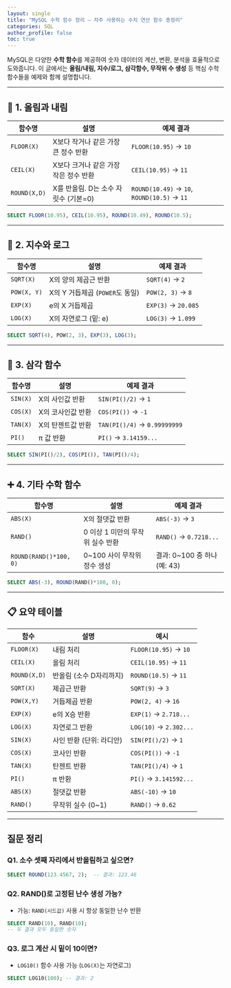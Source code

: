 ```yaml
---
layout: single
title: "MySQL 수학 함수 정리 – 자주 사용하는 수치 연산 함수 총정리"
categories: SQL
author_profile: false
toc: true
---
```


MySQL은 다양한 **수학 함수**를 제공하여 숫자 데이터의 계산, 변환, 분석을 효율적으로 도와줍니다. 이 글에서는 **올림/내림, 지수/로그, 삼각함수, 무작위 수 생성** 등 핵심 수학 함수들을 예제와 함께 설명합니다.

------

## 🔢 1. 올림과 내림

| 함수명       | 설명                                  | 예제 결과                                   |
| ------------ | ------------------------------------- | ------------------------------------------- |
| `FLOOR(X)`   | X보다 작거나 같은 가장 큰 정수 반환   | `FLOOR(10.95)` → `10`                       |
| `CEIL(X)`    | X보다 크거나 같은 가장 작은 정수 반환 | `CEIL(10.95)` → `11`                        |
| `ROUND(X,D)` | X를 반올림. D는 소수 자릿수 (기본=0)  | `ROUND(10.49)` → `10`, `ROUND(10.5)` → `11` |

```sql
SELECT FLOOR(10.95), CEIL(10.95), ROUND(10.49), ROUND(10.5);
```

------

## 🧮 2. 지수와 로그

| 함수명      | 설명                            | 예제 결과           |
| ----------- | ------------------------------- | ------------------- |
| `SQRT(X)`   | X의 양의 제곱근 반환            | `SQRT(4)` → `2`     |
| `POW(X, Y)` | X의 Y 거듭제곱 (`POWER`도 동일) | `POW(2, 3)` → `8`   |
| `EXP(X)`    | e의 X 거듭제곱                  | `EXP(3)` → `20.085` |
| `LOG(X)`    | X의 자연로그 (밑: e)            | `LOG(3)` → `1.099`  |

```sql
SELECT SQRT(4), POW(2, 3), EXP(3), LOG(3);
```

------

## 📐 3. 삼각 함수

| 함수명   | 설명              | 예제 결과                    |
| -------- | ----------------- | ---------------------------- |
| `SIN(X)` | X의 사인값 반환   | `SIN(PI()/2)` → `1`          |
| `COS(X)` | X의 코사인값 반환 | `COS(PI())` → `-1`           |
| `TAN(X)` | X의 탄젠트값 반환 | `TAN(PI()/4)` → `0.99999999` |
| `PI()`   | π 값 반환         | `PI()` → `3.14159...`        |

```sql
SELECT SIN(PI()/2), COS(PI()), TAN(PI()/4);
```

------

## ➕ 4. 기타 수학 함수

| 함수명                 | 설명                             | 예제 결과                    |
| ---------------------- | -------------------------------- | ---------------------------- |
| `ABS(X)`               | X의 절댓값 반환                  | `ABS(-3)` → `3`              |
| `RAND()`               | 0 이상 1 미만의 무작위 실수 반환 | `RAND()` → `0.7218...`       |
| `ROUND(RAND()*100, 0)` | 0~100 사이 무작위 정수 생성      | 결과: 0~100 중 하나 (예: 43) |

```sql
SELECT ABS(-3), ROUND(RAND()*100, 0);
```

------

## 📋 요약 테이블

| 함수         | 설명                     | 예시                   |
| ------------ | ------------------------ | ---------------------- |
| `FLOOR(X)`   | 내림 처리                | `FLOOR(10.95)` → `10`  |
| `CEIL(X)`    | 올림 처리                | `CEIL(10.95)` → `11`   |
| `ROUND(X,D)` | 반올림 (소수 D자리까지)  | `ROUND(10.5)` → `11`   |
| `SQRT(X)`    | 제곱근 반환              | `SQRT(9)` → `3`        |
| `POW(X,Y)`   | 거듭제곱 반환            | `POW(2, 4)` → `16`     |
| `EXP(X)`     | e의 X승 반환             | `EXP(1)` → `2.718...`  |
| `LOG(X)`     | 자연로그 반환            | `LOG(10)` → `2.302...` |
| `SIN(X)`     | 사인 반환 (단위: 라디안) | `SIN(PI()/2)` → `1`    |
| `COS(X)`     | 코사인 반환              | `COS(PI())` → `-1`     |
| `TAN(X)`     | 탄젠트 반환              | `TAN(PI()/4)` → `1`    |
| `PI()`       | π 반환                   | `PI()` → `3.141592...` |
| `ABS(X)`     | 절댓값 반환              | `ABS(-10)` → `10`      |
| `RAND()`     | 무작위 실수 (0~1)        | `RAND()` → `0.62`      |

------

## 질문 정리

### Q1. 소수 셋째 자리에서 반올림하고 싶으면?

```sql
SELECT ROUND(123.4567, 2);  -- 결과: 123.46
```

### Q2. RAND()로 고정된 난수 생성 가능?

- 가능: `RAND(시드값)` 사용 시 항상 동일한 난수 반환

```sql
SELECT RAND(10), RAND(10);
-- 두 결과 모두 동일한 숫자
```

### Q3. 로그 계산 시 밑이 10이면?

- `LOG10()` 함수 사용 가능 (`LOG(X)`는 자연로그)

```sql
SELECT LOG10(100); -- 결과: 2
```
